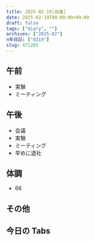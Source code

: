 ```yaml
---
title: 2025-02-19[会議]
date: 2025-02-19T00:00:00+09:00
draft: false
tags: ["diary", ""]
archives: ["2025-02"]
n年日記: ["0219"]
slug: 471285
---
```


## 午前

- 実験
- ミーティング

## 午後

- 会議
- 実験
- ミーティング
- 早めに退社

## 体調

- 66

## その他

## 今日の Tabs
